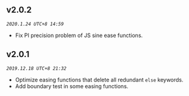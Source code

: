 ## v2.0.2
_`2020.1.24 UTC+8 14:59`_

* Fix PI precision problem of JS sine ease functions.


## v2.0.1
_`2019.12.18 UTC+8 21:32`_

* Optimize easing functions that delete all redundant `else` keywords.
* Add boundary test in some easing functions. 


